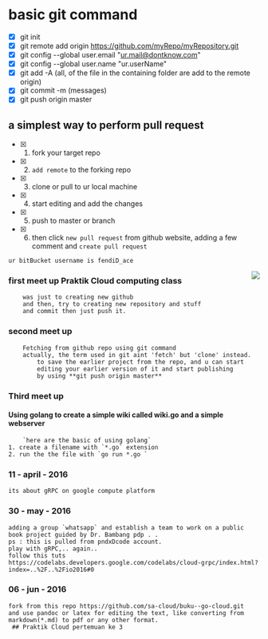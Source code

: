 # basic git command 
- [x] git init
- [x] git remote add origin https://github.com/myRepo/myRepository.git
- [x] git config --global user.email "ur.mail@dontknow.com"
- [x] git config --global user.name "ur.userName"
- [x] git add -A (all, of the file in the containing folder are add to the remote origin)
- [x] git commit -m (messages)
- [x] git push origin master 

 ##  a simplest way to perform pull request
- [x]    1. fork your target repo
- [x]    2. `add remote` to the forking repo 
- [x]    3. clone or pull to ur local machine
- [x]    4. start editing and add the changes
- [x]    5. push to master or branch
- [x]	 6. then click `new pull request` from github website, adding a few comment and `create pull request`
	
`ur bitBucket username is fendiD_ace`

<!-- ![the Jokerr](http://www.imgbase.info/images/safe-wallpapers/tv_movies/batman/45406_batman_joker.jpg) -->
<img style="float: right;" src="https://encrypted-tbn1.gstatic.com/images?q=tbn:ANd9GcQwXbaazFZW0v_gtoFkZelVZ8mUkUVKOZwMJep0jtZds_8XLK1n">
<!-- align="right" height="600" width="400"  -->


### first meet up Praktik Cloud computing class
		was just to creating new github
		and then, try to creating new repository and stuff
		and commit then just push it.
### second meet up 
		Fetching from github repo using git command
		actually, the term used in git aint 'fetch' but 'clone' instead.
			to save the earlier project from the repo, and u can start
			editing your earlier version of it and start publishing
			by using **git push origin master**
### Third meet up
#### Using golang to create a simple wiki called wiki.go and a simple webserver
		`here are the basic of using golang`
	1. create a filename with `*.go` extension
	2. run the the file with `go run *.go `
### 11 - april - 2016
	its about gRPC on google compute platform
### 30 - may - 2016
	adding a group `whatsapp` and establish a team to work on a public book project guided by Dr. Bambang pdp . .
	ps : this is pulled from pndxDcode account.
	play with gRPC,.. again.. 
	follow this tuts https://codelabs.developers.google.com/codelabs/cloud-grpc/index.html?index=..%2F..%2Fio2016#0
### 06 - jun - 2016
	fork from this repo https://github.com/sa-cloud/buku--go-cloud.git 
	and use pandoc or latex for editing the text, like converting from markdown(*.md) to pdf or any other format.
	 ## Praktik Cloud pertemuan ke 3

